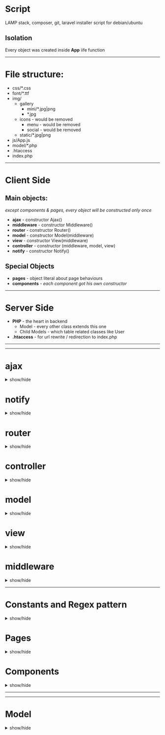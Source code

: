# Script
LAMP stack, composer, git, laravel installer script for debian/ubuntu




## Isolation
Every object was created inside **App** iife function


--------------------------------------

# File structure:

* css/*.css
* font/*.ttf
* img/
	* gallery
		* mini/*.jpg|png
		* *.jpg	
	* icons - would be removed
		* menu - would be removed
		* social - would be removed
	* static/*.jpg|png
* js/App.js
* model/*.php
* .htaccess
* index.php

--------------------------------------

# Client Side

## Main objects:
*except components & pages, every object will be constructed only once*

* **ajax** - constructor Ajax()
* **middleware** - constructor Middleware()
* **router** - constructor Router()
* **model** - constructor Model(middleware)
* **view** - constructor View(middleware)
* **controller** - constructor (middleware, model, view)
* **notify** - constructor Notify()


## Special Objects
* **pages** - object literal about page behaviours 
* **components** - *each component got his own constructor*

--------------------------------------

# Server Side
* **PHP** - the heart in backend
	* Model - every other class extends this one
	* Child Models - which table related classes like User
* **.htaccess** - for url rewrite / redirection to index.php

--------------------------------------
--------------------------------------

# ajax
<details>
<summary> show/hide </summary>
	
* **input param**: 
	* url - string
	* method - string
	* data - object
	* success - callback function (data)
	* error - callback function (data)

* **output property**: 
	* get(url, data, success, error)
	* post(url, data, success, error)
	* raw(setup, success, error)
	* file(url, data, success, null)

* **role**:
	* automatically send with request and modify the user hash and domain hash
	* connection between frontend and backend (send/ask data)
	* handle foward the reicived data to callbacks
	* if request got status fail then send **notify** message to user
	* if user rank changed (ex. login/logout) then call visibility render function from view
</details>

# notify
<details>
<summary> show/hide </summary>
	
* **use**:
	* message - string
	* type - string (default: 'error', 'success', 'normal', 'warning')

* **output**: 
	* add(message, type)
	* remove(id)

* **responsability**:
	* send to user an animated flash message at top-right corner
</details>

# router
<details>
<summary> show/hide </summary>
* **output property**: 
	* url() - return object (properties: base_path, base_url, url_array, query_string, query_array)
	* redirect(newUrl, title=null, obj=null) - redirect the page (call setPage from Controller)
	* setFullUrl(newUrl) - change url without other action
	* setUrl(urlAddon) - change url based on urlAddon (modelComponent use this option)
	* init() - delayed redirect()

* **note**:	
	* Appache .htaccess redirect everything to index.php so the url will be handled by Router object what got a contructor function and later will be created the instance 

* **role**:
	* manage history part (push state)
	* manage back button event


## Router in action
	
* You must define the available routes in Router constructor function like:
```
		routes = [
			/*
				which got * it is optional, not required!
				url(0): prefix*/model/action*/:param*
				prefix(1) - optional (use false if you don't use)
				auth(2)	  - required role level (null/false=public page)
				prefix(3)  - validation for params (ex: NUMBER/SLUG)
			*/
			//            0               1    2    3    
			['/admin/user/edit/:id/', 'admin', 3, ['NUMBER']],
			['/gallery/album/:slug/:index', false, null, ['SLUG','NUMBER']],
		];
```
* If current url structure match with anything (**validateRoute**) from routes array then call setPage method in Controller
	* if pages.model_action exist then build the page with model & view
		* pages_model_action got information about page name, if required mode data, which component use that page etc
	* else redirect to error page ( with id 404)
* Router have a global click event what check if current element/or his parent element have href attribute, if check if the link was one from following link type:
    * Redirect (internal) then push into history and replace url, call the setPage method
		* **/home**
    * Component then send data to popUpRender method in View object
		* **href="*" data-action="component/youtubeViewer/show/1"**
    * Toggle - toggle an element by id
		* **href="*" data-action="toggle/audioPlayer"**
    * SelectAll - toggle an element
		* **href="*" data-action="selectAll/"**
    * Submit collect input data and send to server (ex. login/registration)
		* **href="*" data-action="submit/login"**
    * else - normal link, jump to another site/server/domain
		* **href="https://google.com"**
</details>

# controller
<details>
<summary> show/hide </summary>
* **input property**: 
	* middleware object

* **role & useage**:
	* bridge between router and view/model (with middleware)
	* router through middleware can call & pass routedata to setPage function in controller
		* this terminate the old page
		* call model or view for build page depend on **render** in **pages** object
			* if render.model: true - get data from backend and call view.build()
				* we call: **model.getPageData(controller, action, param)**
			* if render.model: string - get api data then it call view.build()
				* we call: **model.getCustomData(render.model, param)**
			* if render.model not exist - static pages
				* we call: **view.build()**
</details>

# model
<details>
<summary> show/hide </summary>
	
* **input param**: 
	* nothing at moment but could be injected view or router

* **output property**: 
	* getPageData(controller, action, param) 
		* those data from url, like /user/edit/2
	* submitForm(formId, url, extraDataObject, successHandler)
		* formId - id on form element, which contain the form data fields
		* url - string
		* extraDataObject - object[optional] what we want insert into form datas
		* successHandler - function[optional] we can assign handler function if needed else backend must send which handle needed for processing the returned data
	* getCustomData(apiKey, param)
		* apiKey - string key for for Api object inside of model object
		* param what we send to api

* **role**:
	* this is the data source with ajax, send/ask data from backend
	* depend on function what we use, could be:
		* sending data to api and handle the request with inbuilt api functions
		* sending form:
			* gather every input, select, textarea inside of form element
			* validate data if data got rules and give error if something wrong:
				* **everything what you validate here, must validate in backend too!!**
				* attributes what needed for validation:
					* **id**: must have same prefix than form name
						* ex. form is loginForm, then email field id is login_email
					* **name**: same like id, must have same prefix
						* when we send data then form prefix cutted and param became the remaining string:
						* ex. **name="login_email"** when u send became **email=" *input value* "**
					* **title**: well, this is only optional but could be usefull
						* when validation fail and we have title then we send this message to user and not validator error message
					* **validators**: used for validate the inputs with predefined rules:
						* **data-rule="EMAIL,5,50"** - email validator
							* EMAIL: regex pattern name, see **regex patterns**
							* 5: minimum length
							* 50: maximum length
						* **data-same="signup_password"** - element id - compare this element value with another element value
				* complete example: 		
```
				<input id="login_email" name="login_email" type="text" placeholder="Email cím" title="Kérem adjon meg egy valós email címet" data-rule="EMAIL,5,50">
```					
</details>

# view
<details>
<summary> show/hide </summary>
	
* **input param**: 
	* nothing at moment but could be injected model or router

* **output property**: 
	* getContent(key, data) 
		* key is string key
		* data is object
		* return template string from **tFunc** (template function) object, (where method name is key, param is data)
	* render(key, data)
		* key is string
		* data is object
		* execute function from **rFunc** object (where method name is key, param is data)
	* multicall(data)
		* data is object array and contain which render functions need to be called
	* build(data)
		* will call the private **build** function which also accept same param (see internal functions)
	* visibility()
		* call the internal **refreshDOMVisibility()** function
	* terminate()
		* call the internal **terminate()** function
		* param what we send to api

		
* **role**:
	* render the page content with object what we get from backend with model+ajax
		* also at build phase add/remove page depend/global components
		* change the page title
	* render elements which got rank condition (ex. login/logout button)
	* store shared templates in **tFunc** object
		* also can serve this templates to components via **getContent** function
	* create the initial menus


* **internal function roles**:
	* rFunc: 
		* a group of stored the functions which could be called from render function (and declared from backend too)
		* ex.: multicall, redirect
	*tFunc: 
		* most of template function accept atleast 1 object param
		* here we store template function with return the template string 
		* we can share that templates and return with **getContent** function
	* refreshDOMVisibility: 
		* check and change the role depend dom elements
		* example logout button if it have **.logged_only** class
```
			['.guest_only', Auth.role === 0],
			['.logged_only', Auth.role > 0],
			['.member_only', Auth.role > 1],
			['.moderator_only', Auth.role > 2],
			['.admin_only', Auth.role > 3],
```
	* refreshGlobalComponents:
		* recheck the global components condition if fulfilled or need add/remove
	* build: 
		* it use data object param and pages.current.routeData object for create page content
			* with controller and action from routedata we get which template we need to use from **tFunc**
			* change page title
			* in special case like login/registration its add class to body for remove page scrollbar for those full screen pages
			* we cache the content dom, string bone, data, title in **pages.current**
		* add page depend components if condition is fulfilled
			* it will be stored into pages.current.component[componentName]
			* data (if needed - see **components**) will be stored into pages.current.componentData[componentName]
	* terminate:
		* remove page content
			* in special case like login/registration its remove class from body ( reenable the page scrollbar)
		* remove page depend components	
</details>

# middleware
<details>
<summary> show/hide </summary>
* **output property**: 
	* add (label, callback=null) - assign callback under this object where key is the label
	* run(label, data) - call assigned callback and pass data into those callbacks
	* remove(label) - remove assigned callback property from this object

* **role**:
	* bridge between controller and router (injected to both constructor)

## Middleware in action
	
* assign function from controller
```
	middleware.add('redirect', setPage);
```
* run assigned function 
```
	middleware.run("redirect", data );
```
</details>

--------------------------------------

# Constants and Regex pattern
<details>
<summary> show/hide </summary>

* note: maybe this will be changed by time
* constants: 
	* path:
		* debug: function(data) - write data to console log
		* BASE_PROTOCOL: http or https
		* BASE_HOSTNAME: hostname
		* BASE_ROOT: base root
		* MODEL_PATH: path for backend model
		* IMAGE_PATH: image folder path 
		* GALLERY_PATH: image gallery folder path 
		* THUMBNAIL_PATH: image gallery thumbnail folder path 
		* MENU_ICON_PATH: menu icon folder path 
		* USER_STATUS: array (Inactive,Active,Banned,Deleted)
		* USER_RANK: array(Guest,Member,Moderator,Admin,Owner)
		* INTERNAL_ERROR_URL: url for error 500 - internal error page 
		* NOT_FOUND_URL: url for error 404 - not found page 
		* NO_ACCESS_URL: url for error 403 - forbidden page
		* ERROR_MSG{id:message}: error message based on error id 
		* MOUSE_BUTTON: for make difference for normal left click
		* SERVER_TIME_ZONE: GMT+x sec, example 7200 = GMT+3
		* CLIENT_TIME_ZONE: image folder path
		* ALLOWED_STATUS_DIFFERENCE: limit in sec which used to define user is online or offline
		* VALIDATOR: regex pattern for **router** and **model** (form validator)
			* NUMBER, PHONE, ALPHA, ALPHA_NUM, STR_AND_NUM, LOW_UP_NUM, SLUG, NAME, NAME_HUN, ADDRESS_HUN, STRING, EMAIL, IP
			* example:
```
			'STR_AND_NUM': /^([0-9]+[a-zA-Z]+|[a-zA-Z]+[0-9]+|[a-zA-Z]+[0-9]+[a-zA-Z]+)$/
```		
</details>

# Pages
<details>
<summary> show/hide </summary>

* **input/output param**:
	* not exist because it object literal

* **role**:
	* contain the page and core (view related) infos, main categories:
		* global - common data:
			* components (permanent components)
		* current - common data for current page:
			* routerData (current controller, action, param, data)
			* dom (content dom cache)
			* bone (content dom string content)
			* title
			* data (maybe will be removed, used for image cache)
			* component (page related component)
			* componentData (if component must store data - see **components** )
		* controller_action (page related data, ex: article_index - see **router** )
			* title (page title, sevaral page overwrite this, ex. gallery/article)
			* render (if missing then it is same than model: false)
				* model 
					* boolean: if we need data or no, file name is the controller name, method name will be action
					* string: if data coming from outside, like example youtube playlist coming from youtube api
			* template (string key which, which template function we use in view for create that page)
			* component (object - it is setup data for components - see **components** )
			* example: 
```
				user_index: {
					title: "Felhasználók",
					render: {
						model: true,
					},
					component: {
						userManager: {
							name: 'userManager',
							condition: {
								role: 3
							},
							table: '.user .index main table',
							storeData: true,
							datasource: {
								edit: MODEL_PATH+'User.php?action=admin_edit',
								delete: MODEL_PATH+'User.php?action=delete_user',
							},
							constructor: UserManagerComponent
						}
					},
					template: 'usersPage',
				},
```			
## Description
* pages object verified by Controller 
	* model render missing or false: then will call automatically View.build();
	* model render is string: then call the model.getCustomData(render.model, param);
	* model render is true: then call the model.getPageData(controller, action, param);
		* in this case backend send in response which View render function(s) must used for page
		* example, this call View.build(data):
```
		class Article extends Model {
			public function index($data=null) {
				// code code code
				return $this->sendResponse([$articles, 0], 'build');
			}
		}
```			
* pages object used in View object in build method ( see **view** )
</details>

# Components
<details>
<summary> show/hide </summary>

* **input param**:
	* setup/setting - object literal
	* ajax - ajax object itself

* **output property**: 
	* remove() - remove the DOM what component created and remove the event listeners
	* rest depend on component

* **special**: 
	* restriction is must be event target or max 3rd parent of event target
	* component output functions are callable if you put to any element the following:
	* **href="*" data-action="component/${componentname}/${function name}/${string param but its optional}"**

* **role**:
	* dynamically handle a special task like managing user table:
		* ex. delete user from table & database or change data on user
	
* **note**:
	* javascript constructor function what will be initialized with **new** key
	* components don't have css
	* each component have HTML part: 
		* a template constant where the HTML stored in template function
		* is template is shared then could get HTML string from View object 
			* ex. view.getContent(key, data);


## Used Component 
* **ModalComponent**[perm] - modal what let manage url & the content
* **SettingsManager**[perm] - crud for user settings and visual part
* **AudioPlayer**[perm] - audio player for playing mp3's from database  
* **MessengerComponent**[perm] - crud for messages, message window, periodic message checks
* **Calendar**[page] - show/sort/manage data from news and guests table
* **GuestbookComponent**[page] - handle CRUD at guestbook page  
* **ContextMenu**[page] - create right click menu and handle it if you send array to this component
* **FileUploader**[page] - file upload and progress bar  
* **AlbumManager**[page] - crud for albums and interact with ContextMenu/FileUploader
* **ImageManager**[page] - crud for images interact with ContextMenu/FileUploader
* **UserManagerComponent**[page] - users management and user table
* **YoutubeViewerComponent**[page] - create youtube video iframe for modal and pass new url
* **ImageViewerComponent**[page] - create image with carousel for modal and pass new url

## Component types (2)

* global (pages.global.component) 
	* created at page loading
	* removed only if component have condition and user role changed
	
* page depend (pages.global.component) 
	* created when user click to an internal page link
	* removed when user change the current page 

## Component setup/settings
* structure: object literal
* properties: common or special 
* common properties: 
	* name - string (component name, same than )
	* condition - object (at moment only role level condition exist)
	* datasource - object (if component need interact with backend, we store here the url's)
	* storeData - boolean (if it is true then page data will be saved under pages.current.componentData)
	* relationship - string (another component name, which we will use for something)
	* constructor - function (component constructor function)
	* example: 
```
	component: {	
		settingsManager: {
			name: 'settingsManager',
			condition: {
				role: 1
			},
			datasource: {
				get: MODEL_PATH+'User.php?action=get_my_data',
				edit: MODEL_PATH+'User.php?action=edit',
			},
			constructor: SettingsManager
		}
	}
```

## Components in action
* component will be initialized in View.Build() (except global components)
* global components are verified everytime if user role changed
* currently used component objects saved into pages.current.component[componentName]
* currently used data for components stored into pages.current.componentData[componentName]
* relationship: component can interact with another component output functions
	* examples: 
		* imageViewer set content and define url for modalComponent
		* imageManager set content for right-click contextMenu
</details>

--------------------------------------
--------------------------------------

# Model
<details>
<summary> show/hide </summary>

* **Inits**:
	* Constants
		* DEBUG
		* LOG
	* Rest
		* session start
		* json header
* **Class**
	* properties - *all static*
		* $files - used for file upload
		* $request  
			* data:
				* param: used for store the data from GET/POST request and will be validated
				* action: which we will call
				* method: POST or GET
		* $method - which action we will use, same than $request['data']['action']
		* $auth - auth data 
			* userId - 0 or user_id
			* name - Guest or the user full name
			* role - 0 or user rank
			* hash - '' or user session hash (hash the key for logged user session data)
			* domain - random string which changed at every request ($_SESSION['domain']) 
		* $DATABASE - connection data
			* HOST
			* USER
			* PASSWORD
			* DATABASE
		* $PATTERN - regex patterns for validations
			* EMAIL
			* NAME_HUN
			* ADDRESS_HUN
			* NAME
			* INTEGER
			* SLUG
			* ALPHA_NUM
			* STR_AND_NUM
			* LOWER_UPPER_NUM
			* STRING - it is special and function was used for this
	* methods - *normal and static*	
		* deleteFile($path) - static
			* delete file
		* accessVerification()
			* check if user have access for the wanted method
		* requestValidation()
			* validate $request['data']['param'] content with rules from $INPUT_RULE
			
* **Constructor**: 
	* fill the static properties
	* call **domainVerification()**
	* call **setAuthKey()**
	* call **accessVerification()**
	* request validation 
		* if fail will redirect to **refuseData** and send error
	* check if requested method exist
		* if no then redirect to **refuseData** and send error
	
* **special**: 
	* ----

* **role**:
	* validate domain/auth session
	* validate permission for requested method
	* validate the sent *params*
	* wrap the most used MySQL queries (save, update, count, delete, readId etc)
	* execute MySQL queries
	
</details>
